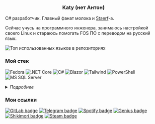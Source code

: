 <center>

### Katy (нет Антон)

</center>

C# разработчик. Главный фанат молока и [Staerf](https://band.link/STAERF)-а.

Сейчас учусь на программного инженера, занимаюсь настройкой своего Linux и стараюсь помогать FOS ПО с переводом на русский язык.

![Топ использованных языков в репозиториях](https://github-readme-stats.vercel.app/api/top-langs/?username=Katy248&size_weight=1&count_weight=0&layout=compact&theme=gruvbox&langs_count=30)

### Мой стек

![Fedora](https://api.iconify.design/devicon/fedora.svg?height=50&color=white)
![.NET Core](https://api.iconify.design/devicon/dotnetcore.svg?height=50&color=white)
![C#](https://api.iconify.design/devicon/csharp.svg?height=50&color=white)
![Blazor](https://api.iconify.design/devicon/blazor.svg?height=50&color=white)
![Tailwind](https://api.iconify.design/devicon/tailwindcss.svg?height=50&color=white)
![PowerShell](https://api.iconify.design/devicon/powershell.svg?height=50&color=white)
![MS SQL Server](https://api.iconify.design/devicon/microsoftsqlserver.svg?height=50&color=white)

<details>
<summary><em>Подробнее</em></summary>

#### Использовал

`.NET 8.0`
`C#`
`SQL`
`ASP.NET Core`
`Blazor (WASM/Server)`
`WPF`
`PowerShell`
`HTML/CSS/JS`
`Bootstrap`
`Tailwind CSS`
`C/C++`
`make`

#### Только трогал

`F#`
`Python`
`Vue.js`
`Avalonia`
`Go`
`Rust`

</details>

### Мои ссылки

[![GitLab badge](https://img.shields.io/badge/GitLab-3c3836?style=for-the-badge&logo=gitlab&labelColor=d65d0e&logoColor=fbf1c7)](https://gitlab.com/Katy248)
[![Telegram badge](https://img.shields.io/badge/telegram-3c3836?style=for-the-badge&logo=telegram&labelColor=458588&logoColor=fbf1c7)](https://t.me/antonpethrow)
[![Spotify badge](https://img.shields.io/badge/spotify-3c3836?style=for-the-badge&logo=spotify&labelColor=98971a&logoColor=fbf1c7)](https://spotify.link/APFWwKZKSHb)
[![Genius badge](https://img.shields.io/badge/genius-3c3836?style=for-the-badge&logo=genius&labelColor=d79921&logoColor=fbf1c7)](https://genius.com/Katy248)
[![Shikimori badge](https://img.shields.io/badge/shikimori-3c3836?style=for-the-badge&logo=shikimori&labelColor=a89984&logoColor=fbf1c7)](https://shikimori.one/PBHomer04)
[![Steam badge](https://img.shields.io/badge/steam-3c3836?style=for-the-badge&logo=steam&labelColor=282828&logoColor=fbf1c7)](https://steamcommunity.com/id/pbhomer04)

<!-- [![Discord badge](https://img.shields.io/badge/discord-3c3836?style=for-the-badge&logo=discord&labelColor=b16286&logoColor=fbf1c7)](https://t.me/antonpethrow) -->
